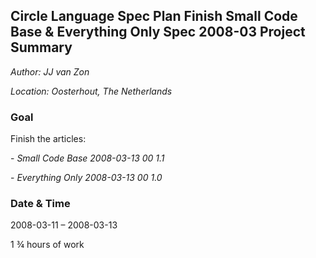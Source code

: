 ﻿**Circle Language Spec Plan 
Finish Small Code Base & Everything Only Spec
2008-03
Project Summary**
---------------------------------------------

*Author: JJ van Zon*

*Location: Oosterhout, The Netherlands*

### **Goal**
Finish the articles:

\- *Small Code Base*  *2008-03-13 00  1.1* 

\- *Everything Only  2008-03-13 00  1.0*
### **Date & Time**
2008-03-11 – 2008-03-13

1 ¾ hours of work

